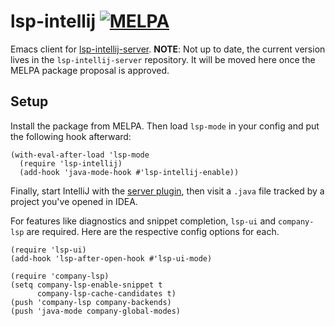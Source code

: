 # lsp-intellij [![MELPA](https://melpa.org/packages/lsp-rust-badge.svg)](https://melpa.org/#/lsp-intellij)
Emacs client for [lsp-intellij-server](https://github.com/Ruin0x11/intellij-lsp-server).
**NOTE**: Not up to date, the current version lives in the `lsp-intellij-server` repository. It will be moved here once the MELPA package proposal is approved.

## Setup
Install the package from MELPA. Then load `lsp-mode` in your config and put the following hook afterward:
```emacs-lisp
(with-eval-after-load 'lsp-mode
  (require 'lsp-intellij)
  (add-hook 'java-mode-hook #'lsp-intellij-enable))
```
Finally, start IntelliJ with the [server plugin](https://github.com/Ruin0x11/intellij-lsp-server), then visit a `.java` file tracked by a project you've opened in IDEA.

For features like diagnostics and snippet completion, `lsp-ui` and `company-lsp` are required. Here are the respective config options for each.
```emacs-lisp
(require 'lsp-ui)
(add-hook 'lsp-after-open-hook #'lsp-ui-mode)

(require 'company-lsp)
(setq company-lsp-enable-snippet t
      company-lsp-cache-candidates t)
(push 'company-lsp company-backends)
(push 'java-mode company-global-modes)
```
